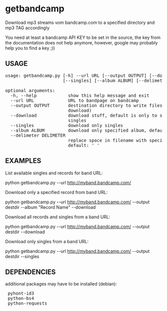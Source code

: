 getbandcamp
===========

Download mp3 streams vom bandcamp.com to a specified directory and mp3 TAG
accordingly

You need at least a bandcamp API KEY to be set in the source, the key from
the documentation does not help anymore, however, google may probably
help you to find a key ;))


USAGE
------------
<pre>
usage: getbandcamp.py [-h] --url URL [--output OUTPUT] [--download]
                      [--singles] [--album ALBUM] [--delimeter DELIMETER]

optional arguments:
  -h, --help            show this help message and exit
  --url URL             URL to bandpage on bandcamp
  --output OUTPUT       destination directory to write files in (default:
                        download)
  --download            download stuff, default is only to show records and
                        singles
  --singles             download only singles
  --album ALBUM         download only specified album, default: all
  --delimeter DELIMETER
                        replace space in filename with specified string,
                        default: '_'
</pre>


EXAMPLES
------------
List available singles and records for band URL:

 python getbandcamp.py --url http://myband.bandcamp.com/

Download only a specified record from band URL:

 python getbandcamp.py --url http://myband.bandcamp.com/ --output destdir --album "Record Name" --download

Download all records and singles from a band URL:
 
 python getbandcamp.py --url http://myband.bandcamp.com/ --output destdir --download

Download only singles from a band URL:

 python getbandcamp.py --url http://myband.bandcamp.com/ --output destdir --singles


DEPENDENCIES
------------
additional packages may have to be installed (debian):

<pre>
 pyhont-id3
 python-bs4
 python-requests
</pre>
